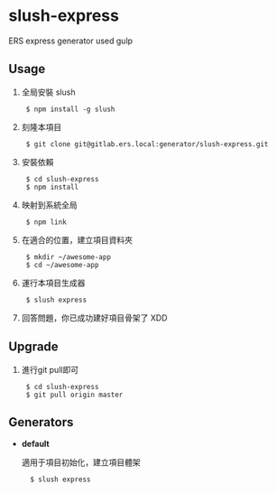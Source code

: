 slush-express
=============

ERS express generator used gulp

Usage
-----

1. 全局安裝 slush

        $ npm install -g slush

1. 刻隆本項目

        $ git clone git@gitlab.ers.local:generator/slush-express.git

1. 安裝依賴

        $ cd slush-express
        $ npm install

1. 映射到系統全局

        $ npm link

1. 在適合的位置，建立項目資料夾

        $ mkdir ~/awesome-app
        $ cd ~/awesome-app

1. 運行本項目生成器

        $ slush express

1. 回答問題，你已成功建好項目骨架了 XDD

Upgrade
-------

1. 進行git pull即可

        $ cd slush-express
        $ git pull origin master

Generators
----------

- **default**
  
  適用于項目初始化，建立項目體架

        $ slush express


